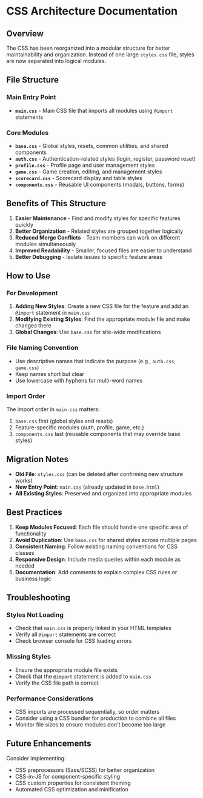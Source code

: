 # CSS Architecture Documentation

## Overview
The CSS has been reorganized into a modular structure for better maintainability and organization. Instead of one large `styles.css` file, styles are now separated into logical modules.

## File Structure

### Main Entry Point
- **`main.css`** - Main CSS file that imports all modules using `@import` statements

### Core Modules
- **`base.css`** - Global styles, resets, common utilities, and shared components
- **`auth.css`** - Authentication-related styles (login, register, password reset)
- **`profile.css`** - Profile page and user management styles
- **`game.css`** - Game creation, editing, and management styles
- **`scorecard.css`** - Scorecard display and table styles
- **`components.css`** - Reusable UI components (modals, buttons, forms)

## Benefits of This Structure

1. **Easier Maintenance** - Find and modify styles for specific features quickly
2. **Better Organization** - Related styles are grouped together logically
3. **Reduced Merge Conflicts** - Team members can work on different modules simultaneously
4. **Improved Readability** - Smaller, focused files are easier to understand
5. **Better Debugging** - Isolate issues to specific feature areas

## How to Use

### For Development
1. **Adding New Styles**: Create a new CSS file for the feature and add an `@import` statement in `main.css`
2. **Modifying Existing Styles**: Find the appropriate module file and make changes there
3. **Global Changes**: Use `base.css` for site-wide modifications

### File Naming Convention
- Use descriptive names that indicate the purpose (e.g., `auth.css`, `game.css`)
- Keep names short but clear
- Use lowercase with hyphens for multi-word names

### Import Order
The import order in `main.css` matters:
1. `base.css` first (global styles and resets)
2. Feature-specific modules (auth, profile, game, etc.)
3. `components.css` last (reusable components that may override base styles)

## Migration Notes

- **Old File**: `styles.css` (can be deleted after confirming new structure works)
- **New Entry Point**: `main.css` (already updated in `base.html`)
- **All Existing Styles**: Preserved and organized into appropriate modules

## Best Practices

1. **Keep Modules Focused**: Each file should handle one specific area of functionality
2. **Avoid Duplication**: Use `base.css` for shared styles across multiple pages
3. **Consistent Naming**: Follow existing naming conventions for CSS classes
4. **Responsive Design**: Include media queries within each module as needed
5. **Documentation**: Add comments to explain complex CSS rules or business logic

## Troubleshooting

### Styles Not Loading
- Check that `main.css` is properly linked in your HTML templates
- Verify all `@import` statements are correct
- Check browser console for CSS loading errors

### Missing Styles
- Ensure the appropriate module file exists
- Check that the `@import` statement is added to `main.css`
- Verify the CSS file path is correct

### Performance Considerations
- CSS imports are processed sequentially, so order matters
- Consider using a CSS bundler for production to combine all files
- Monitor file sizes to ensure modules don't become too large

## Future Enhancements

Consider implementing:
- CSS preprocessors (Sass/SCSS) for better organization
- CSS-in-JS for component-specific styling
- CSS custom properties for consistent theming
- Automated CSS optimization and minification
